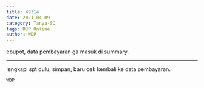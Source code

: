 ```yaml
---
title: 49314
date: 2021-04-09
category: Tanya-SC
tags: DJP Online
author: WDP
---
```


ebupot, data pembayaran ga masuk di summary.

---

lengkapi spt dulu, simpan, baru cek kembali ke data pembayaran.

`WDP`
